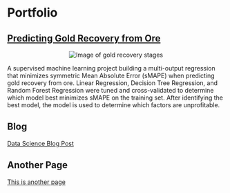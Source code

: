 # Portfolio

## [Predicting Gold Recovery from Ore](https://github.com/kellyshreeve/gold-recovery)

<p align="center">
  <img src="https://github.com/kellyshreeve/kellyshreeve.github.io/blob/main/images/gold_recovery.png?raw=true" 
  alt="Image of gold recovery stages">
</p>

A supervised machine learning project building a multi-output regression that minimizes symmetric Mean Absolute Error (sMAPE) when predicting gold recovery from ore. Linear Regression, Decision Tree Regression, and Random Forest Regression were tuned and cross-validated to determine which model best minimizes sMAPE on the training set. After identifying the best model, the model is used to determine which factors are unprofitable.

## Blog
[Data Science Blog Post](https://kellyshreeve.github.io/2023/08/03/Data-Science-Post.html)

## Another Page
[This is another page](https://kellyshreeve.github.io/another_page)
